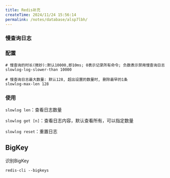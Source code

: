 ```yaml
---
title: Redis补充
createTime: 2024/11/24 15:56:14
permalink: /notes/database/alsp7lbh/
---
```

### 慢查询日志

### 配置

```
# 慢查询的时长(微妙):默认10000,即10ms; 0表示记录所有命令; 负数表示禁用慢查询日志
slowlog-log-slower-than 10000

# 慢查询日志最大数量: 默认128, 超出设置的数量时, 删除最早的1条
slowlog-max-len 128
```

### 使用

`slowlog len`：查看日志数量

`slowlog get [n]`：查看日志内容，默认查看所有，可以指定数量

`slowlog reset`：重置日志

## BigKey

识别BigKey

`redis-cli --bigkeys`